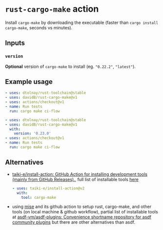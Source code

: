 # `rust-cargo-make` action

Install `cargo-make` by downloading the executable (faster than
`cargo install cargo-make`, seconds vs minutes).

## Inputs

### `version`

**Optional** version of `cargo-make` to install (eg. `"0.22.2"`, `"latest"`).

## Example usage

```yaml
- uses: dtolnay/rust-toolchain@stable
- uses: davidB/rust-cargo-make@v1
- uses: actions/checkout@v1
- name: Run tests
  run: cargo make ci-flow
```

```yaml
- uses: dtolnay/rust-toolchain@stable
- uses: davidB/rust-cargo-make@v1
  with:
    version: '0.23.0'
- uses: actions/checkout@v1
- name: Run tests
  run: cargo make ci-flow
```

## Alternatives

- [taiki-e/install-action: GitHub Action for installing development tools (mainly from GitHub Releases).](https://github.com/taiki-e/install-action), full list of installable tools [here](https://github.com/taiki-e/install-action/blob/main/TOOLS.md)

  ```yaml
  - uses: taiki-e/install-action@v2
    with:
      tool: cargo-make
  ```

- using [mise](https://mise.jdx.dev/) and its github action to setup rust, cargo-make, and other tools (on local machine & github workflow), partial list of installable tools at [asdf-vm/asdf-plugins: Convenience shortname repository for asdf community plugins](https://github.com/asdf-vm/asdf-plugins) but there are other alternatives than asdf.
